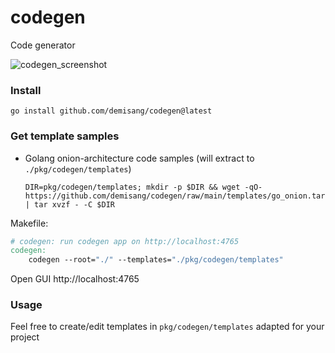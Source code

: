 # codegen

Code generator

![codegen_screenshot](https://github.com/demisang/codegen/assets/600251/3657de47-72d8-4027-8dc8-2c88f181806e)

### Install

```shell
go install github.com/demisang/codegen@latest
```

### Get template samples

* Golang onion-architecture code samples (will extract to `./pkg/codegen/templates`)
  ```shell
  DIR=pkg/codegen/templates; mkdir -p $DIR && wget -qO- https://github.com/demisang/codegen/raw/main/templates/go_onion.tar.gz | tar xvzf - -C $DIR
  ```

Makefile:

```makefile
# codegen: run codegen app on http://localhost:4765
codegen:
	codegen --root="./" --templates="./pkg/codegen/templates"
```

Open GUI http://localhost:4765

### Usage

Feel free to create/edit templates in `pkg/codegen/templates` adapted for your project
